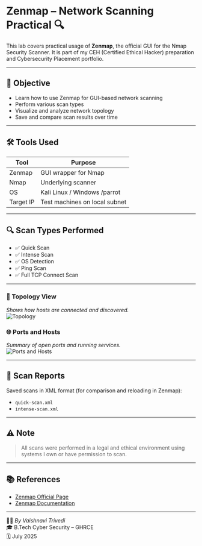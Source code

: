 # Zenmap – Network Scanning Practical 🔍

This lab covers practical usage of **Zenmap**, the official GUI for the Nmap Security Scanner. It is part of my CEH (Certified Ethical Hacker) preparation and Cybersecurity Placement portfolio.

---

## 🎯 Objective

- Learn how to use Zenmap for GUI-based network scanning
- Perform various scan types
- Visualize and analyze network topology
- Save and compare scan results over time

---

## 🛠️ Tools Used

| Tool      | Purpose                         |
|-----------|---------------------------------|
| Zenmap    | GUI wrapper for Nmap            |
| Nmap      | Underlying scanner              |
| OS        | Kali Linux / Windows /parrot            |
| Target IP | Test machines on local subnet   |

---

## 🔍 Scan Types Performed

- ✅ Quick Scan
- ✅ Intense Scan
- ✅ OS Detection
- ✅ Ping Scan
- ✅ Full TCP Connect Scan

---

### 🧠 Topology View  
*Shows how hosts are connected and discovered.*  
![Topology](screenshots/topology-view.png)

### 🌐 Ports and Hosts  
*Summary of open ports and running services.*  
![Ports and Hosts](screenshots/ports-hosts.png)

---

## 📂 Scan Reports

Saved scans in XML format (for comparison and reloading in Zenmap):

- `quick-scan.xml`
- `intense-scan.xml`

---

## ⚠️ Note

> All scans were performed in a legal and ethical environment using systems I own or have permission to scan.

---

## 📚 References

- [Zenmap Official Page](https://nmap.org/zenmap/)
- [Zenmap Documentation](https://nmap.org/book/zenmap.html)

---

👩‍💻 *By Vaishnavi Trivedi*  
🎓 B.Tech Cyber Security – GHRCE  
🗓️ July 2025  
